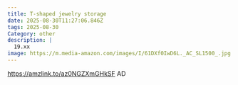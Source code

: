 ```yaml
---
title: T-shaped jewelry storage
date: 2025-08-30T11:27:06.846Z
tags: 2025-08-30
Category: other
description: |
  19.xx
image: https://m.media-amazon.com/images/I/61DXf0IwD6L._AC_SL1500_.jpg
---
```

https://amzlink.to/az0NGZXmGHkSF
AD